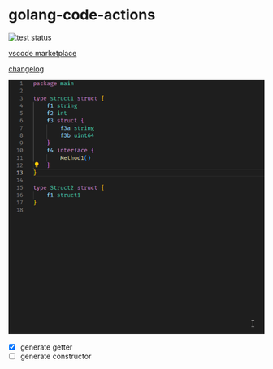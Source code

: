 # golang-code-actions

[![test status](https://github.com/NateScarlet/golang-code-actions/actions/workflows/test.yml/badge.svg)](https://github.com/NateScarlet/golang-code-actions/actions/workflows/test.yml)

[vscode marketplace](https://marketplace.visualstudio.com/items?itemName=nate-scarlet.golang-code-actions)

[changelog](https://github.com/NateScarlet/golang-code-actions/blob/master/CHANGELOG.md)

![demo.gif](https://raw.githubusercontent.com/NateScarlet/golang-code-actions/master/demo.gif)

- [x] generate getter
- [ ] generate constructor
